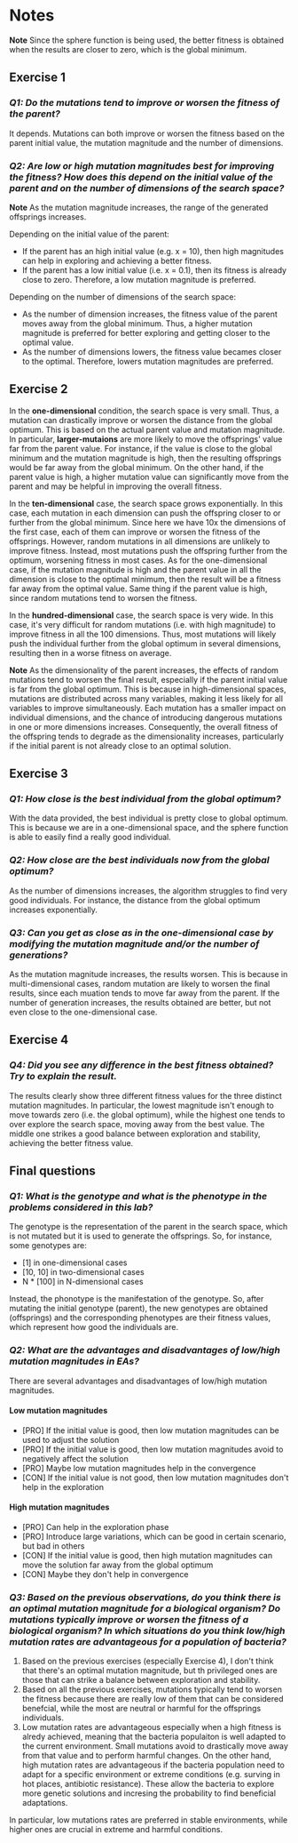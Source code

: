 # Notes

**Note** Since the sphere function is being used, the better fitness is obtained when the results are closer to zero, which is the global minimum.

## Exercise 1

### _Q1: Do the mutations tend to improve or worsen the fitness of the parent?_

It depends. Mutations can both improve or worsen the fitness based on the parent initial value, the mutation magnitude and the number of dimensions.

### _Q2: Are low or high mutation magnitudes best for improving the fitness? How does this depend on the initial value of the parent and on the number of dimensions of the search space?_

**Note** As the mutation magnitude increases, the range of the generated offsprings increases. 

Depending on the initial value of the parent:
* If the parent has an high initial value (e.g. x = 10), then high magnitudes can help in exploring and achieving a better fitness.
* If the parent has a low initial value (i.e. x = 0.1), then its fitness is already close to zero. Therefore, a low mutation magnitude is preferred.

Depending on the number of dimensions of the search space:
* As the number of dimension increases, the fitness value of the parent moves away from the global minimum. Thus, a higher mutation magnitude is preferred for better exploring and getting closer to the optimal value.
* As the number of dimensions lowers, the fitness value becames closer to the optimal. Therefore, lowers mutation magnitudes are preferred.

## Exercise 2

In the **one-dimensional** condition, the search space is very small. Thus, a mutation can drastically improve or worsen the distance from the global optimum. This is based on the actual parent value and mutation magnitude. In particular, **larger-mutaions** are more likely to move the offsprings' value far from the parent value. For instance, if the value is close to the global minimum and the mutation magnitude is high, then the resulting offsprings would be far away from the global minimum. On the other hand, if the parent value is high, a higher mutation value can significantly move from the parent and may be helpful in improving the overall fitness.

In the **ten-dimensional** case, the search space grows exponentially. In this case, each mutation in each dimension can push the offspring closer to or further from the global minimum. Since here we have 10x the dimensions of the first case, each of them can improve or worsen the fitness of the offsprings. However, random mutations in all dimensions are unlikely to improve fitness. Instead, most mutations push the offspring further from the optimum, worsening fitness in most cases. As for the one-dimensional case, if the mutation magnitude is high and the parent value in all the dimension is close to the optimal minimum, then the result will be a fitness far away from the optimal value. Same thing if the parent value is high, since random mutations tend to worsen the fitness.

In the **hundred-dimensional** case, the search space is very wide. In this case, it's very difficult for random mutations (i.e. with high magnitude) to improve fitness in all the 100 dimensions. Thus, most mutations will likely push the individual further from the global optimum in several dimensions, resulting then in a worse fitness on average.

**Note** As the dimensionality of the parent increases, the effects of random mutations tend to worsen the final result, especially if the parent initial value is far from the global optimum. This is because in high-dimensional spaces, mutations are distributed across many variables, making it less likely for all variables to improve simultaneously. Each mutation has a smaller impact on individual dimensions, and the chance of introducing dangerous mutations in one or more dimensions increases. Consequently, the overall fitness of the offspring tends to degrade as the dimensionality increases, particularly if the initial parent is not already close to an optimal solution.

## Exercise 3

### _Q1: How close is the best individual from the global optimum?_

With the data provided, the best individual is pretty close to global optimum. This is because we are in a one-dimensional space, and the sphere function is able to easily find a really good individual.

### _Q2: How close are the best individuals now from the global optimum?_

As the number of dimensions increases, the algorithm struggles to find very good individuals. For instance, the distance from the global optimum increases exponentially.

### _Q3: Can you get as close as in the one-dimensional case by modifying the mutation magnitude and/or the number of generations?_

As the mutation magnitude increases, the results worsen. This is because in multi-dimensional cases, random mutation are likely to worsen the final results, since each muation tends to move far away from the parent. If the number of generation increases, the results obtained are better, but not even close to the one-dimensional case.

## Exercise 4

### _Q4: Did you see any difference in the best fitness obtained? Try to explain the result._

The results clearly show three different fitness values for the three distinct mutation magnitudes. In particular, the lowest magnitude isn't enough to move towards zero (i.e. the global optimum), while the highest one tends to over explore the search space, moving away from the best value. The middle one strikes a good balance between exploration and stability, achieving the better fitness value.


## Final questions

### _Q1: What is the genotype and what is the phenotype in the problems considered in this lab?_

The genotype is the representation of the parent in the search space, which is not mutated but it is used to generate the offsprings. So, for instance, some genotypes are:
- [1] in one-dimensional cases
- [10, 10] in two-dimensional cases
- N * [100] in N-dimensional cases

Instead, the phonotype is the manifestation of the genotype. So, after mutating the initial genotype (parent), the new genotypes are obtained (offsprings) and the corresponding phenotypes are their fitness values, which represent how good the individuals are.

### _Q2: What are the advantages and disadvantages of low/high mutation magnitudes in EAs?_

There are several advantages and disadvantages of low/high mutation magnitudes.

#### Low mutation magnitudes
- [PRO] If the initial value is good, then low mutation magnitudes can be used to adjust the solution
- [PRO] If the initial value is good, then low mutation magnitudes avoid to negatively affect the solution
- [PRO] Maybe low mutation magnitudes help in the convergence
- [CON] If the initial value is not good, then low mutation magnitudes don't help in the exploration

#### High mutation magnitudes
- [PRO] Can help in the exploration phase
- [PRO] Introduce large variations, which can be good in certain scenario, but bad in others
- [CON] If the initial value is good, then high mutation magnitudes can move the solution far away from the global optimum
- [CON] Maybe they don't help in convergence

### _Q3: Based on the previous observations, do you think there is an optimal mutation magnitude for a biological organism? Do mutations typically improve or worsen the fitness of a biological organism? In which situations do you think low/high mutation rates are advantageous for a population of bacteria?_

1) Based on the previous exercises (especially Exercise 4), I don't think that there's an optimal mutation magnitude, but th privileged ones are those that can strike a balance between exploration and stability.
2) Based on all the previous exercises, mutations typically tend to worsen the fitness because there are really low of them that can be considered benefcial, while the most are neutral or harmful for the offsprings individuals.
3) Low mutation rates are advantageous especially when a high fitness is alredy achieved, meaning that the bacteria populaiton is well adapted to the current environment. Small mutations avoid to drastically move away from that value and to perform harmful changes. On the other hand, high mutation rates are advantageous if the bacteria population need to adapt for a specific environment or extreme conditions (e.g. surving in hot places, antibiotic resistance). These allow the bacteria to explore more genetic solutions and incresing the probability to find beneficial adaptations.

In particular, low mutations rates are preferred in stable environments, while higher ones are crucial in extreme and harmful conditions.